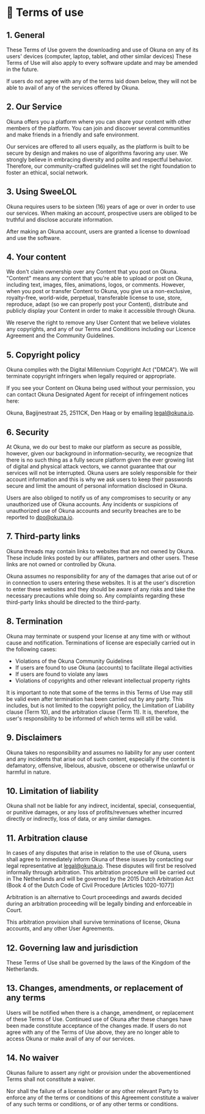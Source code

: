 # 🌹 Terms of use


## 1. **General**

These Terms of Use govern the downloading and use of Okuna on any of its users&#39; devices (computer, laptop, tablet, and other similar devices) These Terms of Use will also apply to every software update and may be amended in the future.

If users do not agree with any of the terms laid down below, they will not be able to avail of any of the services offered by Okuna.

## 2. **Our Service**

Okuna offers you a platform where you can share your content with other members of the platform. You can join and discover several communities and make friends in a friendly and safe environment.

Our services are offered to all users equally, as the platform is built to be secure by design and makes no use of algorithms favoring any user. We strongly believe in embracing diversity and polite and respectful behavior. Therefore, our community-crafted guidelines will set the right foundation to foster an ethical, social network.

## 3. **Using SweeLOL**

Okuna requires users to be sixteen (16) years of age or over in order to use our services. When making an account, prospective users are obliged to be truthful and disclose accurate information.

After making an Okuna account, users are granted a license to download and use the software.

## 4. **Your content**

We don&#39;t claim ownership over any Content that you post on Okuna. &quot;Content&quot; means any content that you&#39;re able to upload or post on Okuna, including text, images, files, animations, logos, or comments. However, when you post or transfer Content to Okuna, you give us a non-exclusive, royalty-free, world-wide, perpetual, transferable license to use, store, reproduce, adapt (so we can properly post your Content), distribute and publicly display your Content in order to make it accessible through Okuna.

We reserve the right to remove any User Content that we believe violates any copyrights, and any of our Terms and Conditions including our Licence Agreement and the Community Guidelines.

## 5. **Copyright policy**

Okuna complies with the Digital Millennium Copyright Act (&quot;DMCA&quot;). We will terminate copyright infringers when legally required or appropriate.

If you see your Content on Okuna being used without your permission, you can contact Okuna Designated Agent for receipt of infringement notices here:

Okuna, Bagijnestraat 25, 2511CK, Den Haag or by emailing [legal@okuna.io](mailto:legal@okuna.io).

## 6. **Security**

At Okuna, we do our best to make our platform as secure as possible, however, given our background in information-security, we recognize that there is no such thing as a fully secure platform given the ever growing list of digital and physical attack vectors, we cannot guarantee that our services will not be interrupted. Okuna users are solely responsible for their account information and this is why we ask users to keep their passwords secure and limit the amount of personal information disclosed in Okuna.

Users are also obliged to notify us of any compromises to security or any unauthorized use of Okuna accounts. Any incidents or suspicions of unauthorized use of Okuna accounts and security breaches are to be reported to [dpo@okuna.io](mailto:dpo@okuna.io).

## 7. **Third-party links**

Okuna threads may contain links to websites that are not owned by Okuna. These include links posted by our affiliates, partners and other users. These links are not owned or controlled by Okuna.

Okuna assumes no responsibility for any of the damages that arise out of or in connection to users entering these websites. It is at the user&#39;s discretion to enter these websites and they should be aware of any risks and take the necessary precautions while doing so. Any complaints regarding these third-party links should be directed to the third-party.

## 8. **Termination**

Okuna may terminate or suspend your license at any time with or without cause and notification. Terminations of license are especially carried out in the following cases:

- Violations of the Okuna Community Guidelines
- If users are found to use Okuna (accounts) to facilitate illegal activities
- If users are found to violate any laws
- Violations of copyrights and other relevant intellectual property rights

It is important to note that some of the terms in this Terms of Use may still be valid even after termination has been carried out by any party. This includes, but is not limited to the copyright policy, the Limitation of Liability clause (Term 10), and the arbitration clause (Term 11). It is, therefore, the user&#39;s responsibility to be informed of which terms will still be valid.

## 9. **Disclaimers**

Okuna takes no responsibility and assumes no liability for any user content and any incidents that arise out of such content, especially if the content is defamatory, offensive, libelous, abusive, obscene or otherwise unlawful or harmful in nature.

## 10. **Limitation of liability**

Okuna shall not be liable for any indirect, incidental, special, consequential, or punitive damages, or any loss of profits/revenues whether incurred directly or indirectly, loss of data, or any similar damages.

## 11. **Arbitration clause**

In cases of any disputes that arise in relation to the use of Okuna, users shall agree to immediately inform Okuna of these issues by contacting our legal representative at [legal@okuna.io](mailto:legal@okuna.io). These disputes will first be resolved informally through arbitration. This arbitration procedure will be carried out in The Netherlands and will be governed by the 2015 Dutch Arbitration Act (Book 4 of the Dutch Code of Civil Procedure [Articles 1020-1077])

Arbitration is an alternative to Court proceedings and awards decided during an arbitration proceeding will be legally binding and enforceable in Court.

This arbitration provision shall survive terminations of license, Okuna accounts, and any other User Agreements.

## 12. **Governing law and jurisdiction**

These Terms of Use shall be governed by the laws of the Kingdom of the Netherlands.

## 13. **Changes, amendments, or replacement of any terms**

Users will be notified when there is a change, amendment, or replacement of these Terms of Use. Continued use of Okuna after these changes have been made constitute acceptance of the changes made. If users do not agree with any of the Terms of Use above, they are no longer able to access Okuna or make avail of any of our services.

## 14. **No waiver**

Okunas failure to assert any right or provision under the abovementioned Terms shall not constitute a waiver.

Nor shall the failure of a license holder or any other relevant Party to enforce any of the terms or conditions of this Agreement constitute a waiver of any such terms or conditions, or of any other terms or conditions.
